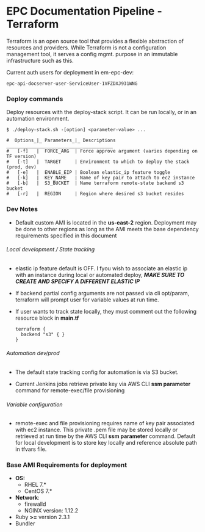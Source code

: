 # EPC Documentation Pipeline - Terraform

Terraform is an open source tool that provides a flexible abstraction of
resources and providers. While Terraform is not a configuration management tool,
it serves a config mgmt. purpose in an immutable infrastructure such as this.

Current auth users for deployment in em-epc-dev:

  `epc-api-docserver-user-ServiceUser-1VFZDXJ931WNG`

### Deploy commands

Deploy resources with the deploy-stack script. It can be run locally, or in an automation environment.

    $ ./deploy-stack.sh -[option] <parameter-value> ...

    #  Options_|_ Parameters_|_ Descriptions _______________________________________
    #   [-f]   |  FORCE_ARG  | Force approve argument (varies depending on TF version)
    #   [-t]   |  TARGET     | Environment to which to deploy the stack (prod, dev)
    #   [-e]   |  ENABLE_EIP | Boolean elastic_ip feature toggle
    #   [-k]   |  KEY_NAME   | Name of key pair to attach to ec2 instance
    #   [-b]   |  S3_BUCKET  | Name terraform remote-state backend s3 bucket
    #   [-r]   |  REGION     | Region where desired s3 bucket resides


### Dev Notes

- Default custom AMI is located in the **us-east-2** region. Deployment may be done to other
regions as long as the AMI meets the base dependency requirements specified in this document

###### Local development / State tracking

  - elastic ip feature default is OFF. I fyou wish to associate an elastic ip with an
  instance during local or automated deploy, ***MAKE SURE TO CREATE AND SPECIFY A DIFFERENT ELASTIC IP***
  - If backend partial config arguments are not passed via cli opt/param, terraform
  will prompt user for variable values at run time.
  - If user wants to track state locally, they must comment out the following
  resource block in **main.tf**

        terraform {
          backend "s3" { }
        }

###### Automation dev/prod

  - The default state tracking config for automation is via S3 bucket.

  - Current Jenkins jobs retrieve private key via AWS CLI **ssm parameter** command
  for remote-exec/file provisioning


###### Variable configuration

  - remote-exec and file provisioning requires name of key pair associated with ec2 instance.
  This private .pem file may be stored locally or retrieved at run time by the AWS CLI **ssm parameter** command. Default for local development is to store key locally and reference absolute path in tfvars file.

### Base AMI Requirements for deployment

- **OS:**  
  - RHEL 7.*
  - CentOS 7.*
- **Network**:
  - firewalld  
  - NGINX version: 1.12.2
- Ruby **>=** version 2.3.1
- Bundler
